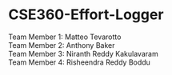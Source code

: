 # CSE360-Effort-Logger

Team Member 1: Matteo Tevarotto  
Team Member 2: Anthony Baker  
Team Member 3: Niranth Reddy Kakulavaram  
Team Member 4: Risheendra Reddy Boddu  
